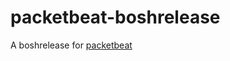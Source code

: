 # packetbeat-boshrelease
A boshrelease for [packetbeat](https://www.elastic.co/products/beats/packetbeat)
